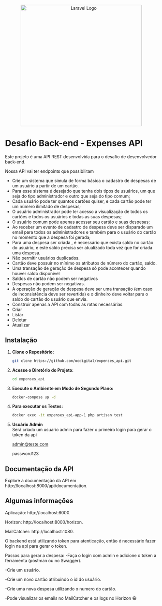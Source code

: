 <p align="center"><a href="https://laravel.com" target="_blank"><img src="https://raw.githubusercontent.com/laravel/art/master/logo-lockup/5%20SVG/2%20CMYK/1%20Full%20Color/laravel-logolockup-cmyk-red.svg" width="400" alt="Laravel Logo"></a></p>

# Desafio Back-end - Expenses API

Este projeto é uma API REST desenvolvida para o desafio de desenvolvedor back-end.


Nossa API vai ter endpoints que possibilitam

* Crie um sistema que simula de forma básica o cadastro de despesas de um usuário a partir de um cartão.
* Para esse sistema é desejado que tenha dois tipos de usuários, um que seja do tipo administrador e outro que seja do tipo comum;
* Cada usuário pode ter quantos cartões quiser, e cada cartão pode ter um número ilimitado de despesas;
* O usuário administrador pode ter acesso a visualização de todos os cartões e todos os usuários e todas as suas despesas;
* O usuário comum pode apenas acessar seu cartão e suas despesas;
* Ao receber um evento de cadastro de despesa deve ser disparado um email para todos os administradores e também para o usuário do cartão no momento que a despesa foi gerada;
* Para uma despesa ser criada , é necessário que exista saldo no cartão do usuário, e este saldo precisa ser atualizado toda vez que for criada uma despesa.
* Não permitir usuários duplicados.
* Cartão deve possuir no mínimo os atributos de número do cartão, saldo.
* Uma transação de geração de despesa só pode acontecer quando houver saldo disponível
* Saldos de cartão não podem ser negativos
* Despesas não podem ser negativas.
* A operação de geração de despesa deve ser uma transação (em caso de inconsistência deve ser revertida) e o dinheiro deve voltar para o saldo do cartão do usuário que envia.
* Construir apenas a API com todas as rotas necessárias
* Criar
* Listar
* Deletar
* Atualizar


## Instalação

1. **Clone o Repositório:**
    ```bash
    git clone https://github.com/ocdigital/expenses_api.git
    ```

2. **Acesse o Diretório do Projeto:**
    ```bash
    cd expenses_api
    ```

3. **Execute o Ambiente em Modo de Segundo Plano:**
    ```bash
    docker-compose up -d
    ```

4. **Para executar os Testes:**
    ```bash
    docker exec -it expenses_api-app-1 php artisan test
    ```

4. **Usuário Admin**    
    Será criado um usuario admin para fazer o primeiro login para gerar o token da api

    admin@teste.com

    password123
  


## Documentação da API

Explore a documentação da API em http://localhost:8000/api/documentation.

## Algumas informações

Aplicação: http://localhost:8000.

Horizon: http://localhost:8000/horizon.

MailCatcher: http://localhost:1080.

O backend está utilizando token para atenticação, então é necessário fazer login na api
para gerar o token.

Passos para gerar a despesa:
-Faça o login com admin e adicione o token a ferramenta (postman ou no Swagger).

-Crie um usuário.

-Crie um novo cartão atribuindo o id do usuário. 

-Crie uma nova despesa utilizando o numero do cartão.

-Pode visualizar os emails no MailCatcher e os logs no Horizon 😀
